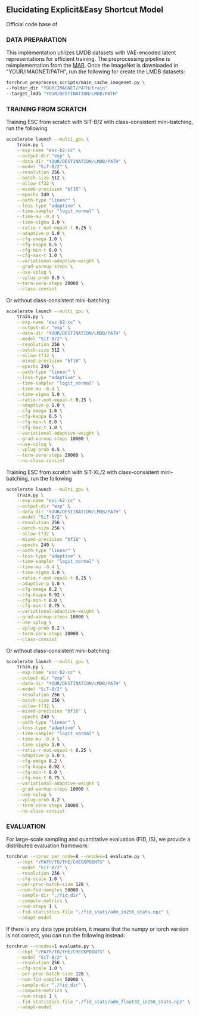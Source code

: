 ## Elucidating Explicit&Easy Shortcut Model
Official code base of <On the Design of One-step Diffusion via Shortcutting Flow Paths>

### DATA PREPARATION
This implementation utilizes LMDB datasets with VAE-encoded latent representations for efficient training. The preprocessing pipeline is reimplementation from the [MAR](https://github.com/LTH14/mar/blob/main/main_cache.py). 
Once the ImageNet is downloaded in "YOUR/IMAGNET/PATH", 
run the following for create the LMDB datasets:
```bash
torchrun preprocess_scripts/main_cache_imagenet.py \
--folder_dir "YOUR/IMAGNET/PATH/train"
--target_lmdb "YOUR/DESTINATION/LMDB/PATH"
```


### TRAINING FROM SCRATCH
Training ESC from scratch with SiT-B/2 with class-consistent mini-batching, run the following
```bash
accelerate launch --multi_gpu \
    train.py \
    --exp-name "esc-b2-cc" \
    --output-dir "exp" \
    --data-dir "YOUR/DESTINATION/LMDB/PATH" \
    --model "SiT-B/2" \
    --resolution 256 \
    --batch-size 512 \
    --allow-tf32 \
    --mixed-precision "bf16" \
    --epochs 240 \
    --path-type "linear" \
    --loss-type "adaptive" \
    --time-sampler "logit_normal" \
    --time-mu -0.4 \
    --time-sigma 1.0 \
    --ratio-r-not-equal-t 0.25 \
    --adaptive-p 1.0 \
    --cfg-omega 1.0 \
    --cfg-kappa 0.5 \
    --cfg-min-t 0.0 \
    --cfg-max-t 1.0 \
    --variational-adaptive-weight \
    --grad-warmup-steps \
    --use-vplug \
    --vplug-prob 0.5 \
    --term-zero-steps 20000 \
    --class-consist
```

Or without class-consistent mini-batching:
```bash
accelerate launch --multi_gpu \
    train.py \
    --exp-name "esc-b2-cc" \
    --output-dir "exp" \
    --data-dir "YOUR/DESTINATION/LMDB/PATH" \
    --model "SiT-B/2" \
    --resolution 256 \
    --batch-size 512 \
    --allow-tf32 \
    --mixed-precision "bf16" \
    --epochs 240 \
    --path-type "linear" \
    --loss-type "adaptive" \
    --time-sampler "logit_normal" \
    --time-mu -0.4 \
    --time-sigma 1.0 \
    --ratio-r-not-equal-t 0.25 \
    --adaptive-p 1.0 \
    --cfg-omega 1.0 \
    --cfg-kappa 0.5 \
    --cfg-min-t 0.0 \
    --cfg-max-t 1.0 \
    --variational-adaptive-weight \
    --grad-warmup-steps 10000 \
    --use-vplug \
    --vplug-prob 0.5 \
    --term-zero-steps 20000 \
    --no-class-consist
```

Training ESC from scratch with SiT-XL/2 with class-consistent mini-batching, run the following
```bash
accelerate launch --multi_gpu \
    train.py \
    --exp-name "esc-b2-cc" \
    --output-dir "exp" \
    --data-dir "YOUR/DESTINATION/LMDB/PATH" \
    --model "SiT-B/2" \
    --resolution 256 \
    --batch-size 256 \
    --allow-tf32 \
    --mixed-precision "bf16" \
    --epochs 240 \
    --path-type "linear" \
    --loss-type "adaptive" \
    --time-sampler "logit_normal" \
    --time-mu -0.4 \
    --time-sigma 1.0 \
    --ratio-r-not-equal-t 0.25 \
    --adaptive-p 1.0 \
    --cfg-omega 0.2 \
    --cfg-kappa 0.92 \
    --cfg-min-t 0.0 \
    --cfg-max-t 0.75 \
    --variational-adaptive-weight \
    --grad-warmup-steps 10000 \
    --use-vplug \
    --vplug-prob 0.2 \
    --term-zero-steps 20000 \
    --class-consist
```

Or without class-consistent mini-batching:
```bash
accelerate launch --multi_gpu \
    train.py \
    --exp-name "esc-b2-cc" \
    --output-dir "exp" \
    --data-dir "YOUR/DESTINATION/LMDB/PATH" \
    --model "SiT-B/2" \
    --resolution 256 \
    --batch-size 256 \
    --allow-tf32 \
    --mixed-precision "bf16" \
    --epochs 240 \
    --path-type "linear" \
    --loss-type "adaptive" \
    --time-sampler "logit_normal" \
    --time-mu -0.4 \
    --time-sigma 1.0 \
    --ratio-r-not-equal-t 0.25 \
    --adaptive-p 1.0 \
    --cfg-omega 0.2 \
    --cfg-kappa 0.92 \
    --cfg-min-t 0.0 \
    --cfg-max-t 0.75 \
    --variational-adaptive-weight \
    --grad-warmup-steps 10000 \
    --use-vplug \
    --vplug-prob 0.2 \
    --term-zero-steps 20000 \
    --no-class-consist
```


### EVALUATION
For large-scale sampling and quantitative evaluation (FID, IS), we provide a distributed evaluation framework:

```bash
torchrun --nproc_per_node=8 --nnodes=1 evaluate.py \
    --ckpt "/PATH/TO/THE/CHECKPOINTS" \
    --model "SiT-B/2" \
    --resolution 256 \
    --cfg-scale 1.0 \
    --per-proc-batch-size 128 \
    --num-fid-samples 50000 \
    --sample-dir "./fid_dir" \
    --compute-metrics \
    --num-steps 1 \
    --fid-statistics-file "./fid_stats/adm_in256_stats.npz" \
    --adapt-model
```

If there is any data type problem, it means that the numpy or torch version is not correct, you can run the following instead:
```bash
torchrun --nnodes=1 evaluate.py \
    --ckpt "/PATH/TO/THE/CHECKPOINTS" \
    --model "SiT-B/2" \
    --resolution 256 \
    --cfg-scale 1.0 \
    --per-proc-batch-size 128 \
    --num-fid-samples 50000 \
    --sample-dir "./fid_dir" \
    --compute-metrics \
    --num-steps 1 \
    --fid-statistics-file "./fid_stats/adm_float32_in256_stats.npz" \
    --adapt-model
```